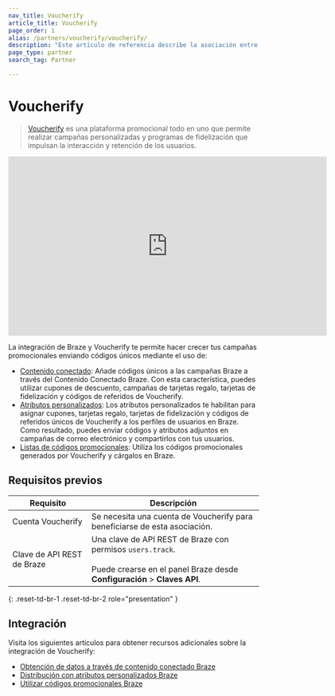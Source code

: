 ```yaml
---
nav_title: Voucherify
article_title: Voucherify
page_order: 1
alias: /partners/voucherify/voucherify/
description: "Este artículo de referencia describe la asociación entre Braze y Voucherify, una plataforma promocional todo en uno que permite a los usuarios enviar automáticamente cupones personalizados, tarjetas regalo, tarjetas de fidelización, códigos de referidos y mucho más, todo a través de su cuenta de Braze, al tiempo que realiza un seguimiento del canje y del crecimiento de la campaña en cada paso."
page_type: partner
search_tag: Partner

---
```


# Voucherify

> [Voucherify](https://www.voucherify.io/) es una plataforma promocional todo en uno que permite realizar campañas personalizadas y programas de fidelización que impulsan la interacción y retención de los usuarios. 

<iframe src="https://player.vimeo.com/video/745340934?h=17ceae8c3c" width="640" height="360" frameborder="0" allow="autoplay; fullscreen; picture-in-picture" allowfullscreen></iframe>

La integración de Braze y Voucherify te permite hacer crecer tus campañas promocionales enviando códigos únicos mediante el uso de:

- [Contenido conectado]({{site.baseurl}}/partners/message_orchestration/channel_extensions/loyalty/voucherify/voucherify_fetching_data_through_braze_connected_content): Añade códigos únicos a las campañas Braze a través del Contenido Conectado Braze. Con esta característica, puedes utilizar cupones de descuento, campañas de tarjetas regalo, tarjetas de fidelización y códigos de referidos de Voucherify.
- [Atributos personalizados]({{site.baseurl}}/partners/message_orchestration/channel_extensions/loyalty/voucherify/voucherify_distribution_with_braze_custom_attributes): Los atributos personalizados te habilitan para asignar cupones, tarjetas regalo, tarjetas de fidelización y códigos de referidos únicos de Voucherify a los perfiles de usuarios en Braze. Como resultado, puedes enviar códigos y atributos adjuntos en campañas de correo electrónico y compartirlos con tus usuarios.
- [Listas de códigos promocionales]({{site.baseurl}}/partners/message_orchestration/channel_extensions/loyalty/voucherify/voucherify_using_braze_promotion_codes_list): Utiliza los códigos promocionales generados por Voucherify y cárgalos en Braze.

## Requisitos previos

| Requisito | Descripción |
| ----------- | ----------- |
|Cuenta Voucherify | Se necesita una cuenta de Voucherify para beneficiarse de esta asociación. |
| Clave de API REST de Braze | Una clave de API REST de Braze con permisos `users.track`. <br><br> Puede crearse en el panel Braze desde **Configuración** > **Claves API**. |
{: .reset-td-br-1 .reset-td-br-2 role="presentation" }

## Integración

Visita los siguientes artículos para obtener recursos adicionales sobre la integración de Voucherify:
- [Obtención de datos a través de contenido conectado Braze]({{site.baseurl}}/partners/message_orchestration/channel_extensions/loyalty/voucherify/voucherify_fetching_data_through_braze_connected_content)
- [Distribución con atributos personalizados Braze]({{site.baseurl}}/partners/message_orchestration/channel_extensions/loyalty/voucherify/voucherify_distribution_with_braze_custom_attributes)
- [Utilizar códigos promocionales Braze]({{site.baseurl}}/partners/message_orchestration/channel_extensions/loyalty/voucherify/voucherify_using_braze_promotion_codes_list)